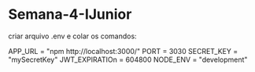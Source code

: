 # Semana-4-IJunior

criar arquivo .env e colar os comandos:

APP_URL = "npm http://localhost:3000/"
PORT = 3030
SECRET_KEY = "mySecretKey"
JWT_EXPIRATIOn = 604800 
NODE_ENV = "development"